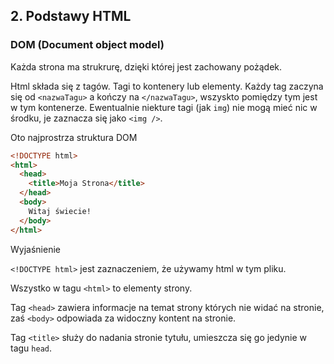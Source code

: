 ## 2. Podstawy HTML

### DOM (Document object model)

Każda strona ma strukrurę, dzięki której jest zachowany pożądek.

Html składa się z tagów. Tagi to kontenery lub elementy. Każdy tag zaczyna się od `<nazwaTagu>` a kończy na `</nazwaTagu>`, wszyskto pomiędzy tym jest w tym kontenerze. Ewentualnie niekture tagi (jak `img`) nie mogą mieć nic w środku, je zaznacza się jako `<img />`.

Oto najprostrza struktura DOM

```html
<!DOCTYPE html>
<html>
  <head>
    <title>Moja Strona</title>
  </head>
  <body>
    Witaj świecie!
  </body>
</html>
```

Wyjaśnienie

`<!DOCTYPE html>` jest zaznaczeniem, że używamy html w tym pliku.

Wszystko w tagu `<html>` to elementy strony.

Tag `<head>` zawiera informacje na temat strony których nie widać na stronie, zaś `<body>` odpowiada za widoczny kontent na stronie.

Tag `<title>` służy do nadania stronie tytułu, umieszcza się go jedynie w tagu `head`.
